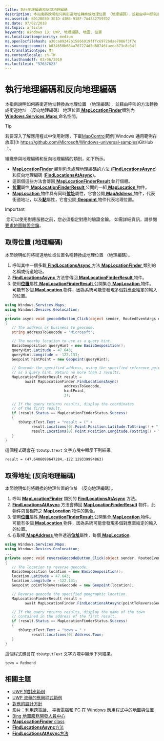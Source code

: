```yaml
---
title: 執行地理編碼和反向地理編碼
description: 本指南將說明如何將街道地址轉換成地理位置 （地理編碼），並藉由呼叫類別的方法 MapLocationFinder Windows.Services.Maps 命名空間中轉換到街道地址 （反向地理編碼） 的地理位置。
ms.assetid: B912BE80-3E1D-43BB-918F-7A43327597D2
ms.date: 07/02/2018
ms.topic: article
keywords: Windows 10, UWP, 地理編碼, 地圖, 位置
ms.localizationpriority: medium
ms.openlocfilehash: a30ca89242b15866019fffc6972bdae7086f3f7e
ms.sourcegitcommit: b034650b684a767274d5d88746faeea373c8e34f
ms.translationtype: MT
ms.contentlocale: zh-TW
ms.lasthandoff: 03/06/2019
ms.locfileid: "57637623"
---
```

# <a name="perform-geocoding-and-reverse-geocoding"></a>執行地理編碼和反向地理編碼

本指南說明如何將街道地址轉換為地理位置 （地理編碼），並藉由呼叫的方法轉換成街道地址 （反向地理編碼） 地理位置[ **MapLocationFinder**](https://msdn.microsoft.com/library/windows/apps/dn627550)類別內[ **Windows.Services.Maps** ](https://msdn.microsoft.com/library/windows/apps/dn636979)命名空間。

> [!TIP]
> 若要深入了解應用程式中使用對應，下載[MapControl](https://github.com/Microsoft/Windows-universal-samples/tree/master/Samples/MapControl)範例[Windows 通用範例存放庫](h https://github.com/Microsoft/Windows-universal-samples)GitHub 上。

組織參與地理編碼和反向地理編碼的類別，如下所示。

-   [ **MapLocationFinder** ](https://msdn.microsoft.com/library/windows/apps/dn627550)類別包含處理地理編碼的方法 ([**FindLocationsAsync**](https://msdn.microsoft.com/library/windows/apps/dn636925)) 和反向地理編碼 ([**FindLocationsAtAsync**](https://msdn.microsoft.com/library/windows/apps/dn636928))。
-   這兩個這些方法會傳回[ **MapLocationFinderResult** ](https://msdn.microsoft.com/library/windows/apps/dn627551)執行個體。
-   [**位置**](https://msdn.microsoft.com/library/windows/apps/dn627552)屬性[ **MapLocationFinderResult** ](https://msdn.microsoft.com/library/windows/apps/dn627551)公開的一組[ **MapLocation** ](https://msdn.microsoft.com/library/windows/apps/dn627549)物件。 
-   [**MapLocation** ](https://msdn.microsoft.com/library/windows/apps/dn627549)物件具有同時[**位址**](https://msdn.microsoft.com/library/windows/apps/dn636929)屬性，它會公開[ **MapAddress** ](https://msdn.microsoft.com/library/windows/apps/dn627533)物件，代表街道地址，以及[**點**](https://docs.microsoft.com/uwp/api/windows.services.maps.maplocation.point)屬性，它會公開[ **Geopoint** ](https://docs.microsoft.com/uwp/api/windows.devices.geolocation.geopoint)物件代表地理位置。

> [!IMPORTANT]
> 您可以使用對應服務之前，您必須指定對應的驗證金鑰。 如需詳細資訊，請參閱[要求地圖驗證金鑰](authentication-key.md)。

## <a name="get-a-location-geocode"></a>取得位置 (地理編碼)

本節說明如何將街道地址或位置名稱轉換成地理位置 （地理編碼）。

1.  呼叫其中一個多載[ **FindLocationsAsync** ](https://msdn.microsoft.com/library/windows/apps/dn636925)方法[ **MapLocationFinder** ](https://msdn.microsoft.com/library/windows/apps/dn627550)類別的名稱或街道地址。
2.  [ **FindLocationsAsync** ](https://msdn.microsoft.com/library/windows/apps/dn636925)方法會傳回[ **MapLocationFinderResult** ](https://msdn.microsoft.com/library/windows/apps/dn627551)物件。
3.  使用[**位置**](https://msdn.microsoft.com/library/windows/apps/dn627552)屬性[ **MapLocationFinderResult** ](https://msdn.microsoft.com/library/windows/apps/dn627551)公開集合[ **MapLocation** ](https://msdn.microsoft.com/library/windows/apps/dn627549)物件。 可能有多個[ **MapLocation** ](https://msdn.microsoft.com/library/windows/apps/dn627549)物件，因為系統可能會發現多個對應至給定的輸入的位置。

```csharp
using Windows.Services.Maps;
using Windows.Devices.Geolocation;
...
private async void geocodeButton_Click(object sender, RoutedEventArgs e)
{
   // The address or business to geocode.
   string addressToGeocode = "Microsoft";

   // The nearby location to use as a query hint.
   BasicGeoposition queryHint = new BasicGeoposition();
   queryHint.Latitude = 47.643;
   queryHint.Longitude = -122.131;
   Geopoint hintPoint = new Geopoint(queryHint);

   // Geocode the specified address, using the specified reference point
   // as a query hint. Return no more than 3 results.
   MapLocationFinderResult result =
         await MapLocationFinder.FindLocationsAsync(
                           addressToGeocode,
                           hintPoint,
                           3);

   // If the query returns results, display the coordinates
   // of the first result.
   if (result.Status == MapLocationFinderStatus.Success)
   {
      tbOutputText.Text = "result = (" +
            result.Locations[0].Point.Position.Latitude.ToString() + "," +
            result.Locations[0].Point.Position.Longitude.ToString() + ")";
   }
}
```

這個程式碼會在 `tbOutputText` 文字方塊中顯示下列結果。

``` syntax
result = (47.6406099647284,-122.129339994863)
```

## <a name="get-an-address-reverse-geocode"></a>取得地址 (反向地理編碼)

本節說明如何將轉換的地理位置的位址 （反向地理編碼）。

1.  呼叫 [**MapLocationFinder**](https://msdn.microsoft.com/library/windows/apps/dn627550) 類別的 [**FindLocationsAtAsync**](https://msdn.microsoft.com/library/windows/apps/dn636928) 方法。
2.  [  **FindLocationsAtAsync**](https://msdn.microsoft.com/library/windows/apps/dn636928) 方法會傳回 [**MapLocationFinderResult**](https://msdn.microsoft.com/library/windows/apps/dn627551) 物件，此物件包含相符之 [**MapLocation**](https://msdn.microsoft.com/library/windows/apps/dn627549) 物件的集合。
3.  使用[**位置**](https://msdn.microsoft.com/library/windows/apps/dn627552)屬性[ **MapLocationFinderResult** ](https://msdn.microsoft.com/library/windows/apps/dn627551)公開集合[ **MapLocation** ](https://msdn.microsoft.com/library/windows/apps/dn627549)物件。 可能有多個[ **MapLocation** ](https://msdn.microsoft.com/library/windows/apps/dn627549)物件，因為系統可能會發現多個對應至給定的輸入的位置。
4.  存取權[ **MapAddress** ](https://msdn.microsoft.com/library/windows/apps/dn627533)物件透過[**位址**](https://msdn.microsoft.com/library/windows/apps/dn636929)屬性，每個[ **MapLocation**](https://msdn.microsoft.com/library/windows/apps/dn627549).

```csharp
using Windows.Services.Maps;
using Windows.Devices.Geolocation;
...
private async void reverseGeocodeButton_Click(object sender, RoutedEventArgs e)
{
   // The location to reverse geocode.
   BasicGeoposition location = new BasicGeoposition();
   location.Latitude = 47.643;
   location.Longitude = -122.131;
   Geopoint pointToReverseGeocode = new Geopoint(location);

   // Reverse geocode the specified geographic location.
   MapLocationFinderResult result =
         await MapLocationFinder.FindLocationsAtAsync(pointToReverseGeocode);

   // If the query returns results, display the name of the town
   // contained in the address of the first result.
   if (result.Status == MapLocationFinderStatus.Success)
   {
      tbOutputText.Text = "town = " +
            result.Locations[0].Address.Town;
   }
}
```

這個程式碼會在 `tbOutputText` 文字方塊中顯示下列結果。

``` syntax
town = Redmond
```

## <a name="related-topics"></a>相關主題

* [UWP 的對應範例](https://go.microsoft.com/fwlink/p/?LinkId=619977)
* [UWP 流量的應用程式範例](https://go.microsoft.com/fwlink/p/?LinkId=619982)
* [對應的設計方針](https://msdn.microsoft.com/library/windows/apps/dn596102)
* [影片：利用跨電話、 平板電腦和 PC 在 Windows 應用程式中的地圖與位置](https://channel9.msdn.com/Events/Build/2015/2-757)
* [Bing 地圖服務開發人員中心](https://www.bingmapsportal.com/)
* [**MapLocationFinder** class](https://msdn.microsoft.com/library/windows/apps/dn627550)
* [**FindLocationsAsync**方法](https://msdn.microsoft.com/library/windows/apps/dn636925)
* [**FindLocationsAtAsync**方法](https://msdn.microsoft.com/library/windows/apps/dn636928)
